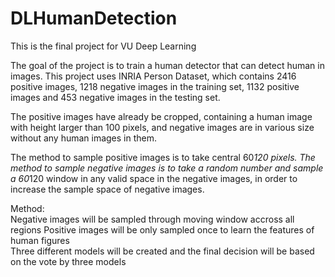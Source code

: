 # DLHumanDetection
This is the final project for VU Deep Learning

The goal of the project is to train a human detector that can detect human in images. 
This project uses INRIA Person Dataset, which contains 2416 positive images, 1218 negative images in the training set, 1132 positive images and 453 negative images in the testing set.

The positive images have already be cropped, containing a human image with height larger than 100 pixels, and negative images are in various size without any human images in them. 

The method to sample positive images is to take central 60*120 pixels. The method to sample negative images is to take a random number and sample a 60*120 window in any valid space in the negative images, in order to increase the sample space of negative images.

Method:  
Negative images will be sampled through moving window accross all regions 
Positive images will be only sampled once to learn the features of human figures  
Three different models will be created and the final decision will be based on the vote by three models
 